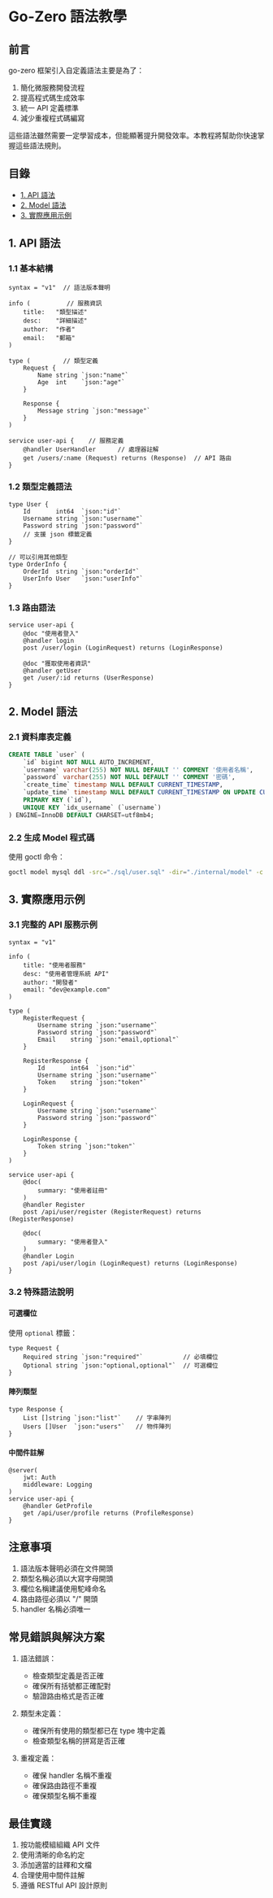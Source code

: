 # Go-Zero 語法教學

## 前言

go-zero 框架引入自定義語法主要是為了：
1. 簡化微服務開發流程
2. 提高程式碼生成效率
3. 統一 API 定義標準
4. 減少重複程式碼編寫

這些語法雖然需要一定學習成本，但能顯著提升開發效率。本教程將幫助你快速掌握這些語法規則。

## 目錄
- [1. API 語法](#1-api-語法)
- [2. Model 語法](#2-model-語法)
- [3. 實際應用示例](#3-實際應用示例)

## 1. API 語法

### 1.1 基本結構
```api
syntax = "v1"  // 語法版本聲明

info (          // 服務資訊
    title:   "類型描述"
    desc:    "詳細描述"
    author:  "作者"
    email:   "郵箱"
)

type (         // 類型定義
    Request {
        Name string `json:"name"`
        Age  int    `json:"age"`
    }

    Response {
        Message string `json:"message"`
    }
)

service user-api {    // 服務定義
    @handler UserHandler      // 處理器註解
    get /users/:name (Request) returns (Response)  // API 路由
}
```

### 1.2 類型定義語法
```api
type User {
    Id       int64  `json:"id"`
    Username string `json:"username"`
    Password string `json:"password"`
    // 支援 json 標籤定義
}

// 可以引用其他類型
type OrderInfo {
    OrderId  string `json:"orderId"`
    UserInfo User   `json:"userInfo"`
}
```

### 1.3 路由語法
```api
service user-api {
    @doc "使用者登入"
    @handler login
    post /user/login (LoginRequest) returns (LoginResponse)

    @doc "獲取使用者資訊"
    @handler getUser
    get /user/:id returns (UserResponse)
}
```

## 2. Model 語法

### 2.1 資料庫表定義
```sql
CREATE TABLE `user` (
    `id` bigint NOT NULL AUTO_INCREMENT,
    `username` varchar(255) NOT NULL DEFAULT '' COMMENT '使用者名稱',
    `password` varchar(255) NOT NULL DEFAULT '' COMMENT '密碼',
    `create_time` timestamp NULL DEFAULT CURRENT_TIMESTAMP,
    `update_time` timestamp NULL DEFAULT CURRENT_TIMESTAMP ON UPDATE CURRENT_TIMESTAMP,
    PRIMARY KEY (`id`),
    UNIQUE KEY `idx_username` (`username`)
) ENGINE=InnoDB DEFAULT CHARSET=utf8mb4;
```

### 2.2 生成 Model 程式碼
使用 goctl 命令：
```bash
goctl model mysql ddl -src="./sql/user.sql" -dir="./internal/model" -c
```

## 3. 實際應用示例

### 3.1 完整的 API 服務示例
```api
syntax = "v1"

info (
    title: "使用者服務"
    desc: "使用者管理系統 API"
    author: "開發者"
    email: "dev@example.com"
)

type (
    RegisterRequest {
        Username string `json:"username"`
        Password string `json:"password"`
        Email    string `json:"email,optional"`
    }

    RegisterResponse {
        Id       int64  `json:"id"`
        Username string `json:"username"`
        Token    string `json:"token"`
    }

    LoginRequest {
        Username string `json:"username"`
        Password string `json:"password"`
    }

    LoginResponse {
        Token string `json:"token"`
    }
)

service user-api {
    @doc(
        summary: "使用者註冊"
    )
    @handler Register
    post /api/user/register (RegisterRequest) returns (RegisterResponse)

    @doc(
        summary: "使用者登入"
    )
    @handler Login
    post /api/user/login (LoginRequest) returns (LoginResponse)
}
```

### 3.2 特殊語法說明

#### 可選欄位
使用 `optional` 標籤：
```api
type Request {
    Required string `json:"required"`           // 必填欄位
    Optional string `json:"optional,optional"`  // 可選欄位
}
```

#### 陣列類型
```api
type Response {
    List []string `json:"list"`    // 字串陣列
    Users []User  `json:"users"`   // 物件陣列
}
```

#### 中間件註解
```api
@server(
    jwt: Auth
    middleware: Logging
)
service user-api {
    @handler GetProfile
    get /api/user/profile returns (ProfileResponse)
}
```

## 注意事項

1. 語法版本聲明必須在文件開頭
2. 類型名稱必須以大寫字母開頭
3. 欄位名稱建議使用駝峰命名
4. 路由路徑必須以 "/" 開頭
5. handler 名稱必須唯一

## 常見錯誤與解決方案

1. 語法錯誤：
   - 檢查類型定義是否正確
   - 確保所有括號都正確配對
   - 驗證路由格式是否正確

2. 類型未定義：
   - 確保所有使用的類型都已在 type 塊中定義
   - 檢查類型名稱的拼寫是否正確

3. 重複定義：
   - 確保 handler 名稱不重複
   - 確保路由路徑不重複
   - 確保類型名稱不重複

## 最佳實踐

1. 按功能模組組織 API 文件
2. 使用清晰的命名約定
3. 添加適當的註釋和文檔
4. 合理使用中間件註解
5. 遵循 RESTful API 設計原則
